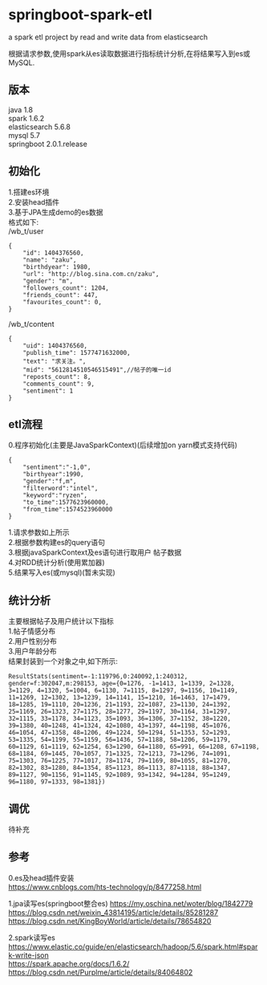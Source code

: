 # springboot-spark-etl
a spark etl project by read and write data from elasticsearch

根据请求参数,使用spark从es读取数据进行指标统计分析,在将结果写入到es或MySQL.
## 版本 ##
java 1.8  
spark 1.6.2  
elasticsearch 5.6.8  
mysql 5.7  
springboot 2.0.1.release  

## 初始化 ##
1.搭建es环境  
2.安装head插件  
3.基于JPA生成demo的es数据  
格式如下:  
/wb_t/user
```
{
    "id": 1404376560,
    "name": "zaku",
    "birthdyear": 1980,
    "url": "http://blog.sina.com.cn/zaku",
    "gender": "m",
    "followers_count": 1204,
    "friends_count": 447,
    "favourites_count": 0,
}
```
/wb_t/content  
```
{
	"uid": 1404376560,
	"publish_time": 1577471632000,
	"text": "求关注。",
	"mid": "5612814510546515491",//帖子的唯一id
	"reposts_count": 8,
	"comments_count": 9,
	"sentiment": 1
}
```


## etl流程 ##
0.程序初始化(主要是JavaSparkContext)(后续增加on yarn模式支持代码)  
```
{
    "sentiment":"-1,0",
    "birthyear":1990,
    "gender":"f,m",
    "filterword":"intel",
    "keyword":"ryzen",
    "to_time":1577623960000,
    "from_time":1574523960000
}

```
1.请求参数如上所示  
2.根据参数构建es的query语句  
3.根据javaSparkContext及es语句进行取用户 帖子数据  
4.对RDD统计分析(使用累加器)  
5.结果写入es(或mysql)(暂未实现)  

## 统计分析 ##
主要根据帖子及用户统计以下指标  
1.帖子情感分布  
2.用户性别分布  
3.用户年龄分布  
结果封装到一个对象之中,如下所示:
```
ResultStats(sentiment=-1:119796,0:240092,1:240312, gender=f:302047,m:298153, age={0=1276, -1=1413, 1=1339, 2=1328, 3=1129, 4=1320, 5=1004, 6=1130, 7=1115, 8=1297, 9=1156, 10=1149, 11=1269, 12=1302, 13=1239, 14=1141, 15=1210, 16=1463, 17=1479, 18=1285, 19=1110, 20=1236, 21=1193, 22=1087, 23=1130, 24=1392, 25=1169, 26=1323, 27=1175, 28=1277, 29=1197, 30=1164, 31=1297, 32=1115, 33=1178, 34=1123, 35=1093, 36=1306, 37=1152, 38=1220, 39=1380, 40=1248, 41=1324, 42=1080, 43=1397, 44=1198, 45=1076, 46=1054, 47=1358, 48=1206, 49=1224, 50=1294, 51=1353, 52=1293, 53=1335, 54=1199, 55=1159, 56=1436, 57=1188, 58=1206, 59=1179, 60=1129, 61=1119, 62=1254, 63=1290, 64=1180, 65=991, 66=1208, 67=1198, 68=1184, 69=1445, 70=1057, 71=1325, 72=1213, 73=1296, 74=1091, 75=1303, 76=1225, 77=1017, 78=1174, 79=1169, 80=1055, 81=1270, 82=1302, 83=1280, 84=1354, 85=1123, 86=1113, 87=1118, 88=1347, 89=1127, 90=1156, 91=1145, 92=1089, 93=1342, 94=1284, 95=1249, 96=1180, 97=1333, 98=1381})

```

##  调优 ##
待补充


## 参考 ##
0.es及head插件安装  
https://www.cnblogs.com/hts-technology/p/8477258.html  

1.jpa读写es(springboot整合es)
https://my.oschina.net/woter/blog/1842779  
https://blog.csdn.net/weixin_43814195/article/details/85281287  
https://blog.csdn.net/KingBoyWorld/article/details/78654820  

2.spark读写es
https://www.elastic.co/guide/en/elasticsearch/hadoop/5.6/spark.html#spark-write-json  
https://spark.apache.org/docs/1.6.2/  
https://blog.csdn.net/Purplme/article/details/84064802
